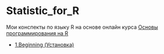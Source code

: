 # Statistic_for_R
Мои конспекты по языку  R на основе онлайн курса [Основы программирования на R](https://stepik.org/course/497)

* [1.Beginning (Установка)](https://github.com/ifanzilka/Statistic_for_R/blob/main/1.Beginning/readme.md)

